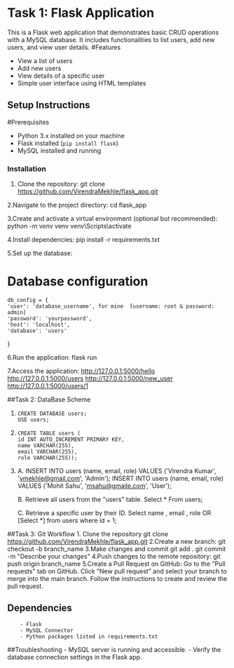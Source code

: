 # Task 1:  Flask Application
This is a Flask web application that demonstrates basic CRUD operations with a MySQL database. It includes functionalities to list users, add new users, and view user details.
#Features
 - View a list of users
 - Add new users
 - View details of a specific user
 - Simple user interface using HTML templates

## Setup Instructions
#Prerequisites
- Python 3.x installed on your machine
- Flask installed (`pip install flask`)
- MySQL installed and running
 
### Installation
1. Clone the repository:
   git clone https://github.com/VirendraMekhle/flask_app.git
   
2.Navigate to the project directory:
   cd flask_app
   
3.Create and activate a virtual environment (optional but recommended):
    python -m venv venv 
    venv\Scripts\activate

4.Install dependencies:
  pip install -r requirements.txt

5.Set up the database:
   # Database configuration
    db_config = {
    'user': 'database_username', for mine  [username: root & password: admin]
    'password': 'yourpassword',
    'host': 'localhost',
    'database': 'users'
  }
 
6.Run the application:
  flask run
  
7.Access the application:
   http://127.0.0.1:5000/hello
   http://127.0.0.1:5000/users
   http://127.0.0.1:5000/new_user
   http://127.0.0.1:5000/users/1

##Task 2:  DataBase Scheme
   1.     CREATE DATABASE users;
          USE users;

   2.     CREATE TABLE users (
          id INT AUTO_INCREMENT PRIMARY KEY,
          name VARCHAR(255),
          email VARCHAR(255),
          role VARCHAR(255));
          
   3.   A. INSERT INTO users (name, email, role) VALUES ('Virendra Kumar', 'vmekhle@gmail.com', 'Admin');
           INSERT INTO users (name, email, role) VALUES ('Mohit Sahu', 'msahu@gmaile.com', 'User');
         
        B. Retrieve all users from the "users" table.
           Select * From users;
        
        C. Retrieve a specific user by their ID.
           Select name , email , role  OR [Select *]
           from users
           where id = 1;

##Task 3: Git Workflow
        1. Clone the repository
           git clone https://github.com/VirendraMekhle/flask_app.git
        2.Create a new branch:
            git checkout -b branch_name
        3.Make changes and commit
            git add .
            git commit -m "Describe your changes"
        4.Push changes to the remote repository:
            git push origin branch_name
        5.Create a Pull Request on GitHub:
           Go to the "Pull requests" tab on GitHub.
           Click "New pull request" and select your branch to merge into the main branch.
           Follow the instructions to create and review the pull request.
        
 ## Dependencies
        - Flask
        - MySQL Connector
        - Python packages listed in requirements.txt

  ##Troubleshooting
        - MySQL server is running and accessible.
        - Verify the database connection settings in the Flask app.

  
